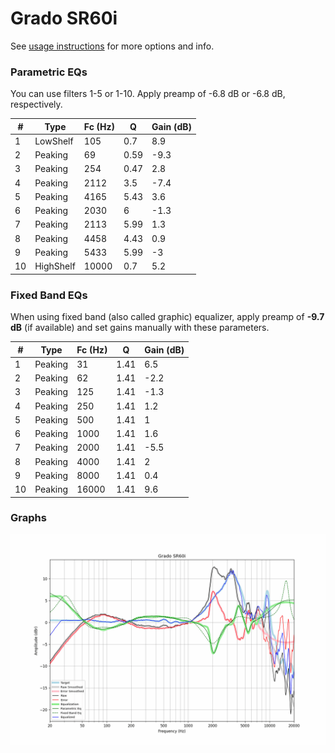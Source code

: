 # Grado SR60i
See [usage instructions](https://github.com/jaakkopasanen/AutoEq#usage) for more options and info.

### Parametric EQs
You can use filters 1-5 or 1-10. Apply preamp of -6.8 dB or -6.8 dB, respectively.

|   # | Type      |   Fc (Hz) |    Q |   Gain (dB) |
|-----|-----------|-----------|------|-------------|
|   1 | LowShelf  |       105 | 0.7  |         8.9 |
|   2 | Peaking   |        69 | 0.59 |        -9.3 |
|   3 | Peaking   |       254 | 0.47 |         2.8 |
|   4 | Peaking   |      2112 | 3.5  |        -7.4 |
|   5 | Peaking   |      4165 | 5.43 |         3.6 |
|   6 | Peaking   |      2030 | 6    |        -1.3 |
|   7 | Peaking   |      2113 | 5.99 |         1.3 |
|   8 | Peaking   |      4458 | 4.43 |         0.9 |
|   9 | Peaking   |      5433 | 5.99 |        -3   |
|  10 | HighShelf |     10000 | 0.7  |         5.2 |

### Fixed Band EQs
When using fixed band (also called graphic) equalizer, apply preamp of **-9.7 dB** (if available) and set gains manually with these parameters.

|   # | Type    |   Fc (Hz) |    Q |   Gain (dB) |
|-----|---------|-----------|------|-------------|
|   1 | Peaking |        31 | 1.41 |         6.5 |
|   2 | Peaking |        62 | 1.41 |        -2.2 |
|   3 | Peaking |       125 | 1.41 |        -1.3 |
|   4 | Peaking |       250 | 1.41 |         1.2 |
|   5 | Peaking |       500 | 1.41 |         1   |
|   6 | Peaking |      1000 | 1.41 |         1.6 |
|   7 | Peaking |      2000 | 1.41 |        -5.5 |
|   8 | Peaking |      4000 | 1.41 |         2   |
|   9 | Peaking |      8000 | 1.41 |         0.4 |
|  10 | Peaking |     16000 | 1.41 |         9.6 |

### Graphs
![](./Grado%20SR60i.png)
